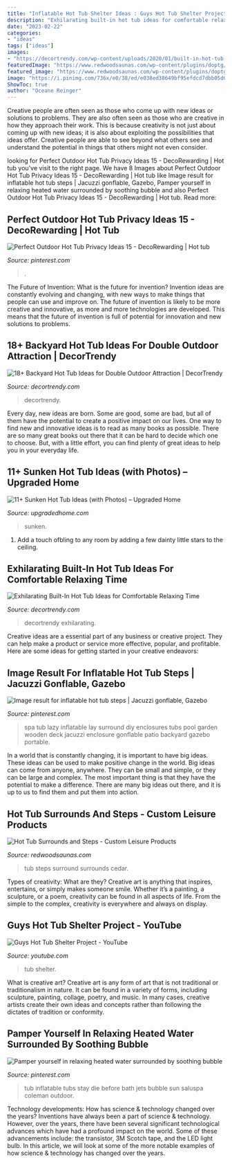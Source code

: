 ```yaml
---
title: "Inflatable Hot Tub Shelter Ideas : Guys Hot Tub Shelter Project"
description: "Exhilarating built-in hot tub ideas for comfortable relaxing time"
date: "2023-02-22"
categories:
- "ideas"
tags: ["ideas"]
images:
- "https://decortrendy.com/wp-content/uploads/2020/01/built-in-hot-tub-10.jpg"
featuredImage: "https://www.redwoodsaunas.com/wp-content/plugins/doptg/uploads/F91N8W2Phhhd219EqSyyywaZjfSypgMAfOHOsbt6tpmaEjKwn7Qk1ZTDMfyMyT8WG.jpg"
featured_image: "https://www.redwoodsaunas.com/wp-content/plugins/doptg/uploads/F91N8W2Phhhd219EqSyyywaZjfSypgMAfOHOsbt6tpmaEjKwn7Qk1ZTDMfyMyT8WG.jpg"
image: "https://i.pinimg.com/736x/e0/38/ed/e038ed38649bf95efdcd7dbb05d06c99.jpg"
ShowToc: true
author: "Oceane Reinger"
---
```



Creative people are often seen as those who come up with new ideas or solutions to problems. They are also often seen as those who are creative in how they approach their work. This is because creativity is not just about coming up with new ideas; it is also about exploiting the possibilities that ideas offer. Creative people are able to see beyond what others see and understand the potential in things that others might not even consider.

	

		
looking for Perfect Outdoor Hot Tub Privacy Ideas 15 - DecoRewarding | Hot tub you've visit to the right page. We have 8 Images about Perfect Outdoor Hot Tub Privacy Ideas 15 - DecoRewarding | Hot tub like Image result for inflatable hot tub steps | Jacuzzi gonflable, Gazebo, Pamper yourself in relaxing heated water surrounded by soothing bubble and also Perfect Outdoor Hot Tub Privacy Ideas 15 - DecoRewarding | Hot tub. Read more:
		
    
## Perfect Outdoor Hot Tub Privacy Ideas 15 - DecoRewarding | Hot Tub

<img loading=lazy src="https://i.pinimg.com/736x/aa/6a/f0/aa6af07301cc986c116c1794f13c12d6.jpg" onerror="this.onerror=null;this.src='https://tse1.mm.bing.net/th?id=OIP.BKqhANz7_xuohXSLh4OuGQHaE8&amp;pid=15.1';" alt="Perfect Outdoor Hot Tub Privacy Ideas 15 - DecoRewarding | Hot tub">

_Source: pinterest.com_

>. 

	

The Future of Invention: What is the future for invention?
Invention ideas are constantly evolving and changing, with new ways to make things that people can use and improve on. The future of invention is likely to be more creative and innovative, as more and more technologies are developed. This means that the future of invention is full of potential for innovation and new solutions to problems.

    
## 18+ Backyard Hot Tub Ideas For Double Outdoor Attraction | DecorTrendy

<img loading=lazy src="https://decortrendy.com/wp-content/uploads/2020/03/Backyard-Hot-Tub-Ideas-6.jpg" onerror="this.onerror=null;this.src='https://tse4.mm.bing.net/th?id=OIP.odhrAudNULBaD7-hwCkYkgHaKN&amp;pid=15.1';" alt="18+ Backyard Hot Tub Ideas for Double Outdoor Attraction | DecorTrendy">

_Source: decortrendy.com_

>decortrendy. 

	

Every day, new ideas are born. Some are good, some are bad, but all of them have the potential to create a positive impact on our lives. One way to find new and innovative ideas is to read as many books as possible. There are so many great books out there that it can be hard to decide which one to choose. But, with a little effort, you can find plenty of great ideas to help you in your everyday life.

    
## 11+ Sunken Hot Tub Ideas (with Photos) – Upgraded Home

<img loading=lazy src="https://upgradedhome.com/wp-content/uploads/2021/03/Lay-z-spa-sunken-hot-tub1-e1614650855404.jpeg" onerror="this.onerror=null;this.src='https://tse2.mm.bing.net/th?id=OIP.91-u8-cubEWXuZ6bOycDygHaFj&amp;pid=15.1';" alt="11+ Sunken Hot Tub Ideas (with Photos) – Upgraded Home">

_Source: upgradedhome.com_

>sunken. 

	

1. Add a touch ofbling to any room by adding a few dainty little stars to the ceiling.

    
## Exhilarating Built-In Hot Tub Ideas For Comfortable Relaxing Time

<img loading=lazy src="https://decortrendy.com/wp-content/uploads/2020/01/built-in-hot-tub-10.jpg" onerror="this.onerror=null;this.src='https://tse3.mm.bing.net/th?id=OIP.7mapyZY8TH2aUoLb1YHsFwHaJe&amp;pid=15.1';" alt="Exhilarating Built-In Hot Tub Ideas for Comfortable Relaxing Time">

_Source: decortrendy.com_

>decortrendy exhilarating. 

	

Creative ideas are a essential part of any business or creative project. They can help make a product or service more effective, popular, and profitable. Here are some ideas for getting started in your creative endeavors:

    
## Image Result For Inflatable Hot Tub Steps | Jacuzzi Gonflable, Gazebo

<img loading=lazy src="https://i.pinimg.com/736x/e0/38/ed/e038ed38649bf95efdcd7dbb05d06c99.jpg" onerror="this.onerror=null;this.src='https://tse3.mm.bing.net/th?id=OIP.UNBvZLOWqW6qXOMugx7DjQHaFj&amp;pid=15.1';" alt="Image result for inflatable hot tub steps | Jacuzzi gonflable, Gazebo">

_Source: pinterest.com_

>spa tub lazy inflatable lay surround diy enclosures tubs pool garden wooden deck jacuzzi enclosure gonflable patio backyard gazebo portable. 

	

In a world that is constantly changing, it is important to have big ideas. These ideas can be used to make positive change in the world. Big ideas can come from anyone, anywhere. They can be small and simple, or they can be large and complex. The most important thing is that they have the potential to make a difference. There are many big ideas out there, and it is up to us to find them and put them into action.

    
## Hot Tub Surrounds And Steps - Custom Leisure Products

<img loading=lazy src="https://www.redwoodsaunas.com/wp-content/plugins/doptg/uploads/F91N8W2Phhhd219EqSyyywaZjfSypgMAfOHOsbt6tpmaEjKwn7Qk1ZTDMfyMyT8WG.jpg" onerror="this.onerror=null;this.src='https://tse3.mm.bing.net/th?id=OIP.Tq5ZwmRf3XAJu1AvMUV-PwHaFT&amp;pid=15.1';" alt="Hot Tub Surrounds and Steps - Custom Leisure Products">

_Source: redwoodsaunas.com_

>tub steps surround surrounds cedar. 

	

Types of creativity: What are they?
Creative art is anything that inspires, entertains, or simply makes someone smile. Whether it’s a painting, a sculpture, or a poem, creativity can be found in all aspects of life. From the simple to the complex, creativity is everywhere and always on display.

    
## Guys Hot Tub Shelter Project - YouTube

<img loading=lazy src="https://i.ytimg.com/vi/ls49_gphiI4/maxresdefault.jpg" onerror="this.onerror=null;this.src='https://tse4.mm.bing.net/th?id=OIP.GG0w0CdhSVGT5KLZG37n2QHaEK&amp;pid=15.1';" alt="Guys Hot Tub Shelter Project - YouTube">

_Source: youtube.com_

>tub shelter. 

	

What is creative art?
Creative art is any form of art that is not traditional or traditionalism in nature. It can be found in a variety of forms, including sculpture, painting, collage, poetry, and music. In many cases, creative artists create their own ideas and concepts rather than following the dictates of tradition or conformity.

    
## Pamper Yourself In Relaxing Heated Water Surrounded By Soothing Bubble

<img loading=lazy src="https://i.pinimg.com/originals/0b/f4/2e/0bf42e44acc0939df0b59680b08c7996.jpg" onerror="this.onerror=null;this.src='https://tse3.mm.bing.net/th?id=OIP.ws-gwyWKmjhCqP43XlWaxwHaE8&amp;pid=15.1';" alt="Pamper yourself in relaxing heated water surrounded by soothing bubble">

_Source: pinterest.com_

>tub inflatable tubs stay die before bath jets bubble sun saluspa coleman outdoor. 

	

Technology developments: How has science & technology changed over the years?
Inventions have always been a part of science & technology. However, over the years, there have been several significant technological advances which have had a profound impact on the world. Some of these advancements include: the transistor, 3M Scotch tape, and the LED light bulb. In this article, we will look at some of the more notable examples of how science & technology has changed over the years.

